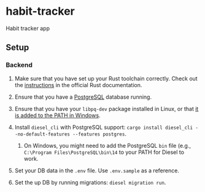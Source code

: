 # habit-tracker
Habit tracker app

## Setup

### Backend

1. Make sure that you have set up your Rust toolchain correctly. Check out
   the [instructions](https://rust-lang.github.io/rustup/installation/index.html)
   in the official Rust documentation.

2. Ensure that you have a [PostgreSQL](https://www.postgresql.org/) database
   running.
   
3. Ensure that you have your `libpq-dev` package installed in Linux, or that
   [it is added to the PATH in Windows](https://stackoverflow.com/questions/62708607/how-to-fix-rust-diesel-cli-link-libpq-lib-error-on-install).
   
4. Install `diesel_cli` with PostgreSQL support:
   `cargo install diesel_cli --no-default-features --features postgres`.

    1. On Windows, you might need to add the PostgreSQL `bin` file (e.g.,
	   `C:\Program Files\PostgreSQL\bin\14` to your PATH for Diesel to work.
   
5. Set your DB data in the `.env` file. Use `.env.sample` as a reference.

6. Set the up DB by running migrations: `diesel migration run`.
